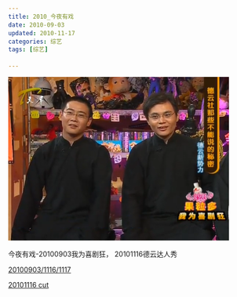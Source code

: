 ```yaml
---
title: 2010_今夜有戏
date: 2010-09-03
updated: 2010-11-17
categories: 综艺
tags: [综艺]

---
```


![](https://raw.githubusercontent.com/rhenginium/image/main/20210325112702.png)

今夜有戏-20100903我为喜剧狂， 20101116德云达人秀

[20100903/1116/1117](https://www.bilibili.com/video/BV1nb411h72j?p=7) 

[20101116 cut](https://m.weibo.cn/status/4568685500444490?)